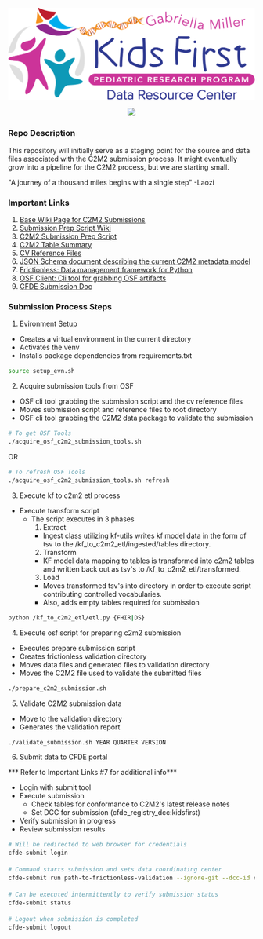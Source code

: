 <p align="center">
  <img src="docs/kids_first_logo.svg" alt="Kids First repository logo" width="660px" />
</p>
<p align="center">
  <a href="https://github.com/kids-first/kf-template-repo/blob/master/LICENSE"><img src="https://img.shields.io/github/license/kids-first/kf-template-repo.svg?style=for-the-badge"></a>
</p>

### Repo Description

This repository will initially serve as a staging point for the source and data files associated with the C2M2 submission process. It might eventually grow into a pipeline for the C2M2 process, but we are starting small.

"A journey of a thousand miles begins with a single step" -Laozi

### Important Links

1. [Base Wiki Page for C2M2 Submissions](https://github.com/nih-cfde/published-documentation/wiki/Quickstart)
2. [Submission Prep Script Wiki](https://github.com/nih-cfde/published-documentation/wiki/submission-prep-script)
3. [C2M2 Submission Prep Script](https://osf.io/c67sp)
4. [C2M2 Table Summary](https://github.com/nih-cfde/published-documentation/wiki/C2M2-Table-Summary)
4. [CV Reference Files](https://osf.io/bq6k9/files/osfstorage)
4. [JSON Schema document describing the current C2M2 metadata model](https://osf.io/c63aw/)
5. [Frictionless: Data management framework for Python](https://pypi.org/project/frictionless/)
6. [OSF Client: Cli tool for grabbing OSF artifacts](https://osfclient.readthedocs.io/en/latest/)
7. [CFDE Submission Doc](https://docs.nih-cfde.org/en/latest/cfde-submit/docs/)

### Submission Process Steps

1. Evironment Setup 
 - Creates a virtual environment in the current directory
 - Activates the venv
 - Installs package dependencies from requirements.txt

 ```bash
source setup_evn.sh
 ```

2. Acquire submission tools from OSF
- OSF cli tool grabbing the submission script and the cv reference files
- Moves submission script and reference files to root directory 
- OSF cli tool grabbing the C2M2 data package to validate the submission

```bash
# To get OSF Tools
./acquire_osf_c2m2_submission_tools.sh
```
OR
```bash
# To refresh OSF Tools
./acquire_osf_c2m2_submission_tools.sh refresh
```

3. Execute kf to c2m2 etl process
- Execute transform script
  - The script executes in 3 phases
    1. Extract 
      * Ingest class utilizing kf-utils writes kf model data in the form of tsv to the /kf_to_c2m2_etl/ingested/tables directory.
    2. Transform 
      * KF model data mapping to tables is transformed into c2m2 tables and written back out as tsv's to /kf_to_c2m2_etl/transformed.
    3. Load 
      * Moves transformed tsv's into directory in order to execute script contributing controlled vocabularies.
      * Also, adds empty tables required for submission

```bash
python /kf_to_c2m2_etl/etl.py {FHIR|DS}
```

4. Execute osf script for preparing c2m2 submission 
 - Executes prepare submission script 
 - Creates frictionless validation directory 
 - Moves data files and generated files to validation directory
 - Moves the C2M2 file used to validate the submitted files

```bash
./prepare_c2m2_submission.sh
```

5. Validate C2M2 submission data
 - Move to the validation directory 
 - Generates the validation report 

 ```bash
./validate_submission.sh YEAR QUARTER VERSION
 ```

6. Submit data to CFDE portal

*** Refer to Important Links #7 for additional info***
 - Login with submit tool 
 - Execute submission
   * Check tables for conformance to C2M2's latest release notes
   * Set DCC for submission (cfde_registry_dcc:kidsfirst)
 - Verify submission in progress
 - Review submission results

 ```bash
# Will be redirected to web browser for credentials
cfde-submit login 

# Command starts submission and sets data coordinating center
cfde-submit run path-to-frictionless-validation --ignore-git --dcc-id cfde_registry_dcc:kidsfirst 

# Can be executed intermittently to verify submission status
cfde-submit status

# Logout when submission is completed
cfde-submit logout
```